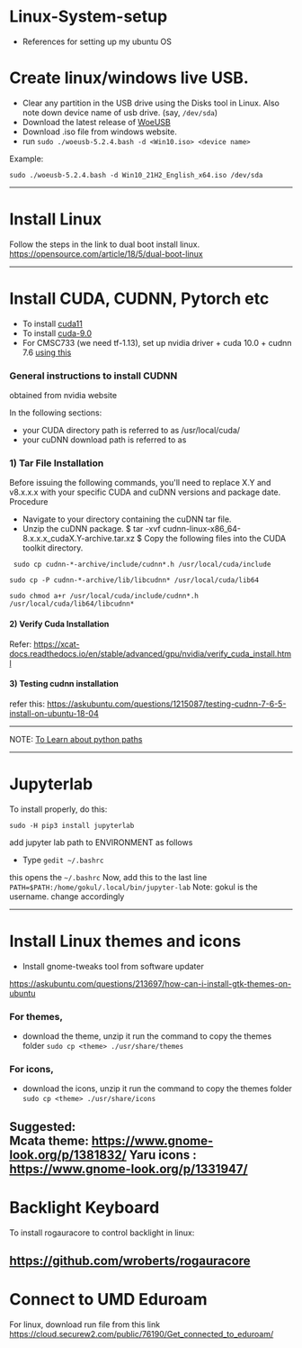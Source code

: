 # Linux-System-setup
- References for setting up my ubuntu OS

# Create linux/windows live USB.
- Clear any partition in the USB drive using the Disks tool in Linux. Also note down device name of usb drive. (say, `/dev/sda`)
- Download the latest release of [WoeUSB](https://github.com/WoeUSB/WoeUSB/releases/) 
- Download .iso file from windows website.
- run   ```sudo ./woeusb-5.2.4.bash -d <Win10.iso> <device name>``` 

Example:
```
sudo ./woeusb-5.2.4.bash -d Win10_21H2_English_x64.iso /dev/sda
```
------------------------------------------

# Install Linux
Follow the steps in the link to dual boot install linux.
https://opensource.com/article/18/5/dual-boot-linux

------------------------------------------
# Install CUDA, CUDNN, Pytorch etc

- To install [cuda11](https://medium.com/analytics-vidhya/install-cuda-11-2-cudnn-8-1-0-and-python-3-9-on-rtx3090-for-deep-learning-fcf96c95f7a1)
- To install [cuda-9.0](https://gist.github.com/Brainiarc7/470a57e5c9fc9ab9f9c4e042d5941a40)
- For CMSC733 (we need tf-1.13), set up nvidia driver + cuda 10.0 + cudnn 7.6  [using this](https://itectec.com/ubuntu/ubuntu-install-nvidia-drivers-with-cuda-10-0-ubuntu-18-04-and-tensorflow-gpu-1-13/)

### General instructions to install CUDNN
obtained from nvidia website


In the following sections:
- your CUDA directory path is referred to as /usr/local/cuda/
- your cuDNN download path is referred to as <cudnnpath>

### 1) Tar File Installation

  Before issuing the following commands, you'll need to replace X.Y and v8.x.x.x with your specific CUDA and cuDNN versions and package date.
Procedure
- Navigate to your <cudnnpath> directory containing the cuDNN tar file.
- Unzip the cuDNN package.
$ tar -xvf cudnn-linux-x86_64-8.x.x.x_cudaX.Y-archive.tar.xz $
Copy the following files into the CUDA toolkit directory.
  
  
```
 sudo cp cudnn-*-archive/include/cudnn*.h /usr/local/cuda/include 
```
  
```
sudo cp -P cudnn-*-archive/lib/libcudnn* /usr/local/cuda/lib64 
```

```
sudo chmod a+r /usr/local/cuda/include/cudnn*.h /usr/local/cuda/lib64/libcudnn*
```
  
#### 2) Verify Cuda Installation
Refer: https://xcat-docs.readthedocs.io/en/stable/advanced/gpu/nvidia/verify_cuda_install.html

#### 3) Testing cudnn installation
refer this: https://askubuntu.com/questions/1215087/testing-cudnn-7-6-5-install-on-ubuntu-18-04
  
  
------------------------------------------
 NOTE: [To Learn about python paths](https://leemendelowitz.github.io/blog/how-does-python-find-packages.html) 
  
------------------------------------------
# Jupyterlab

To install  properly, do this:

`sudo -H pip3 install jupyterlab`

add jupyter lab path to ENVIRONMENT as follows
- Type
`gedit ~/.bashrc`

this opens the  `~/.bashrc`
Now, add this to the last line
`PATH=$PATH:/home/gokul/.local/bin/jupyter-lab`
Note: gokul is the username. change accordingly

------------------------------------------
# Install Linux themes and icons

- Install gnome-tweaks tool from software updater

https://askubuntu.com/questions/213697/how-can-i-install-gtk-themes-on-ubuntu

### For themes,
- download the theme, unzip it
run the command to copy the themes folder
`sudo cp <theme> ./usr/share/themes`

### For icons,
- download the icons, unzip it
run the command to copy the themes folder
`sudo cp <theme> ./usr/share/icons`

Suggested:  
Mcata theme: https://www.gnome-look.org/p/1381832/
Yaru icons : https://www.gnome-look.org/p/1331947/
------------------------------------------

# Backlight Keyboard
To install rogauracore to control backlight in linux:

https://github.com/wroberts/rogauracore
------------------------------------------

# Connect to UMD Eduroam 
For linux, download run file from this link
https://cloud.securew2.com/public/76190/Get_connected_to_eduroam/
